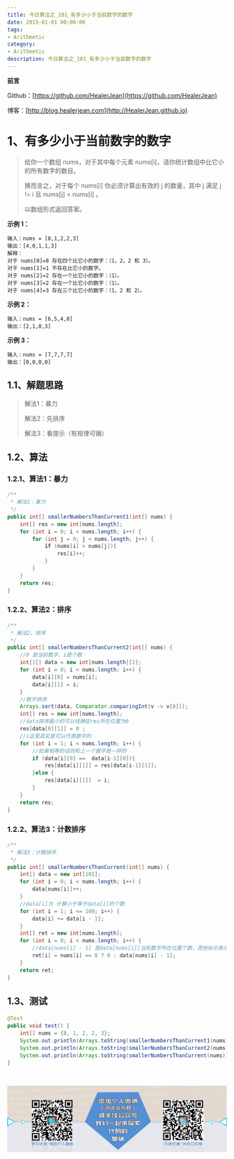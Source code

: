 ```yaml
---
title: 今日算法之_181_有多少小于当前数字的数字
date: 2015-01-01 00:00:00
tags: 
- Arithmetic
category: 
- Arithmetic
description: 今日算法之_181_有多少小于当前数字的数字
---
```


**前言**     

 Github：[https://github.com/HealerJean](https://github.com/HealerJean)         

 博客：[http://blog.healerjean.com](http://HealerJean.github.io)          



# 1、有多少小于当前数字的数字
> 给你一个数组 nums，对于其中每个元素 nums[i]，请你统计数组中比它小的所有数字的数目。   
>
> 换而言之，对于每个 nums[i] 你必须计算出有效的 j 的数量，其中 j 满足 j != i 且 nums[j] < nums[i] 。   
>
> 以数组形式返回答案。



**示例 1：**

```
输入：nums = [8,1,2,2,3]
输出：[4,0,1,1,3]
解释： 
对于 nums[0]=8 存在四个比它小的数字：（1，2，2 和 3）。 
对于 nums[1]=1 不存在比它小的数字。
对于 nums[2]=2 存在一个比它小的数字：（1）。 
对于 nums[3]=2 存在一个比它小的数字：（1）。 
对于 nums[4]=3 存在三个比它小的数字：（1，2 和 2）。
```

**示例 2：**

```
输入：nums = [6,5,4,8]
输出：[2,1,0,3]
```

**示例 3：**

```
输入：nums = [7,7,7,7]
输出：[0,0,0,0]
```



## 1.1、解题思路 

>   解法1：暴力   
>
>   解法2：先排序   
>
>   解法3：看提示（有规律可循）



## 1.2、算法

### 1.2.1、算法1：暴力

```java
/**
 * 解法1：暴力
 */
public int[] smallerNumbersThanCurrent1(int[] nums) {
    int[] res = new int[nums.length];
    for (int i = 0; i < nums.length; i++) {
        for (int j = 0; j < nums.length; j++) {
            if (nums[i] > nums[j]){
                res[i]++;
            }
        }
    }
    return res;
}
```

### 1.2.2、算法2：排序

```java
/**
 * 解法2，排序
 */
public int[] smallerNumbersThanCurrent2(int[] nums) {
    //0 是当前数字，i是个数
    int[][] data = new int[nums.length][2];
    for (int i = 0; i < nums.length; i++) {
        data[i][0] = nums[i];
        data[i][1] = i;
    }
    //数字排序
    Arrays.sort(data, Comparator.comparingInt(v -> v[0]));
    int[] res = new int[nums.length];
    //data排序最小的可以线确定res所在位置为0
    res[data[0][1]] = 0 ;
    //i这里其实是可以代表数字的
    for (int i = 1; i < nums.length; i++) {
        //如果相等的话则和上一个数字是一样的
        if (data[i][0] ==  data[i-1][0]){
            res[data[i][1]] = res[data[i-1][1]];
        }else {
            res[data[i][1]]  = i;
        }
    }
    return res;
}
```

### 1.2.2、算法3：计数排序

```java
/**
 * 解法3：计数排序
 */
public int[] smallerNumbersThanCurrent(int[] nums) {
    int[] data = new int[101];
    for (int i = 0; i < nums.length; i++) {
        data[nums[i]]++;
    }
    //data[i]为 计算小于等于data[i]的个数
    for (int i = 1; i <= 100; i++) {
        data[i] += data[i - 1];
    }
    int[] ret = new int[nums.length];
    for (int i = 0; i < nums.length; i++) {
        //data[nums[i] - 1] 是data[nums[i]]当前数字所在位置个数，而他标示表示的是小于等于data[nums[i]] 的个数，所以需要 在-1
        ret[i] = nums[i] == 0 ? 0 : data[nums[i] - 1];
    }
    return ret;
}
```




## 1.3、测试 

```java
@Test
public void test() {
    int[] nums = {8, 1, 2, 2, 3};
    System.out.println(Arrays.toString(smallerNumbersThanCurrent1(nums)));
    System.out.println(Arrays.toString(smallerNumbersThanCurrent2(nums)));
    System.out.println(Arrays.toString(smallerNumbersThanCurrent(nums)));
}
```



​          

![ContactAuthor](https://raw.githubusercontent.com/HealerJean/HealerJean.github.io/master/assets/img/artical_bottom.jpg)



<link rel="stylesheet" href="https://unpkg.com/gitalk/dist/gitalk.css">

<script src="https://unpkg.com/gitalk@latest/dist/gitalk.min.js"></script> 
<div id="gitalk-container"></div>    
 <script type="text/javascript">
    var gitalk = new Gitalk({
		clientID: `1d164cd85549874d0e3a`,
		clientSecret: `527c3d223d1e6608953e835b547061037d140355`,
		repo: `HealerJean.github.io`,
		owner: 'HealerJean',
		admin: ['HealerJean'],
		id: 'W3P4QM2hcmZb7HFp',
    });
    gitalk.render('gitalk-container');
</script> 


